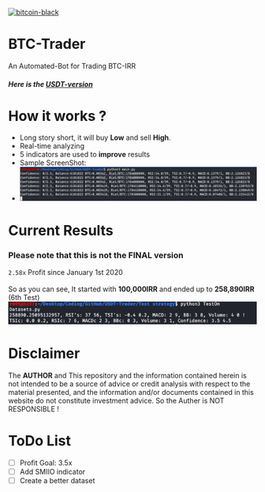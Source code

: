 [![bitcoin-black](https://github.com/Ximi1970/Donate/blob/master/bitcoin-donate-black.png)](https://www.blockchain.com/btc/address/1LQKZHNSzBZeEc7tkdz3McpQkJDsreaHLN)
# BTC-Trader
An Automated-Bot for Trading BTC-IRR
##### Here is the [USDT-version](../../tree/8a3710a16ada218aeb913ec9d61538ca65190a5e)
# How it works ?
- Long story short, it will buy **Low** and sell **High**.
- Real-time analyzing
- 5 indicators are used to **improve** results
- Sample ScreenShot:
- <img src="imgs/run.png">
# Current Results
### Please note that this is not the FINAL version
`2.58x` Profit since January 1st 2020
<br>
<br>
So as you can see, It started with **100,000IRR** and ended up to **258,890IRR** (6th Test)
<img src="imgs/test6.png">
# Disclaimer
The **AUTHOR** and This repository and the information contained herein is not intended to be a source of advice or credit analysis with respect to the material presented, and the information and/or documents contained in this website do not constitute investment advice. So the Auther is NOT RESPONSIBLE !
# ToDo List
- [ ] Profit Goal: 3.5x
- [ ] Add SMIIO indicator
- [ ] Create a better dataset

